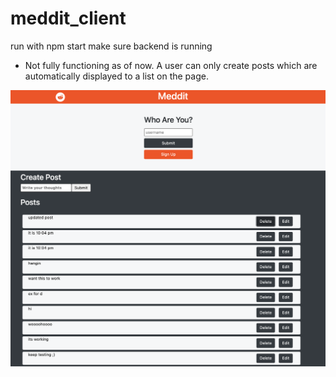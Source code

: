 # meddit_client

run with npm start
make sure backend is running 

- Not fully functioning as of now. A user can only create posts which are automatically displayed to a list on the page. 

![Alt text](./photo_of_home.png)
